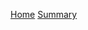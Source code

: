 [Home](https://github.com/LimeStreem/MagicalFPS/wiki)
[Summary](https://github.com/LimeStreem/MagicalFPS/wiki/Summary)